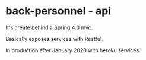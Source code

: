 # back-personnel - api

It's create behind a Spring 4.0 mvc.

Basically exposes services with Restful.

In production after January 2020 with heroku services.
